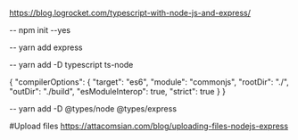 https://blog.logrocket.com/typescript-with-node-js-and-express/

-- npm init --yes

-- yarn add express

-- yarn add -D typescript ts-node

{
  "compilerOptions": {
    "target": "es6",
    "module": "commonjs",
    "rootDir": "./",
    "outDir": "./build",
    "esModuleInterop": true,
    "strict": true
  }
}

-- yarn add -D @types/node @types/express



#Upload files
https://attacomsian.com/blog/uploading-files-nodejs-express
